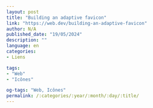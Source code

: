 ```yaml
---
layout: post
title: "Building an adaptive favicon"
link: "https://web.dev/building-an-adaptive-favicon"
author: N/A
published_date: "19/05/2024"
description: ""
language: en
categories:
- Liens

tags:
- "Web"
- "Icônes"

og-tags: "Web, Icônes"
permalink: /:categories/:year/:month/:day/:title/
---
```


